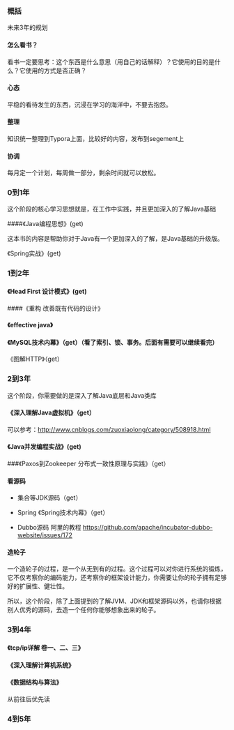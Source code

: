 ### 概括

未来3年的规划

#### 怎么看书？

看书一定要思考：这个东西是什么意思（用自己的话解释）？它使用的目的是什么？它使用的方式是否正确？

#### 心态

平稳的看待发生的东西，沉浸在学习的海洋中，不要去抱怨。

#### 整理

知识统一整理到Typora上面，比较好的内容，发布到segement上

#### 协调

每月定一个计划，每周做一部分，剩余时间就可以放松。



### 0到1年

这个阶段的核心学习思想就是，在工作中实践，并且更加深入的了解Java基础

####《Java编程思想》(get)

这本书的内容是帮助你对于Java有一个更加深入的了解，是Java基础的升级版。

《Spring实战》(get)





### 1到2年

#### 《Head First 设计模式》(get)

####《重构 改善既有代码的设计》

#### 《effective java》

#### 《MySQL技术内幕》（get）（看了索引、锁、事务。后面有需要可以继续看完）

《图解HTTP》（get）





### 2到3年

这个阶段，你需要做的是深入了解Java底层和Java类库

#### 《深入理解Java虚拟机》（get）

可以参考：<http://www.cnblogs.com/zuoxiaolong/category/508918.html>

#### 《Java并发编程实战》(get)

###《Paxos到Zookeeper  分布式一致性原理与实践》（get）

#### 看源码

- 集合等JDK源码（get）

- Spring  《Spring技术内幕》（get）
- Dubbo源码   阿里的教程 <https://github.com/apache/incubator-dubbo-website/issues/172>

#### 造轮子

一个造轮子的过程，是一个从无到有的过程。这个过程可以对你进行系统的锻炼，它不仅考察你的编码能力，还考察你的框架设计能力，你需要让你的轮子拥有足够好的扩展性、健壮性。

所以，这个阶段，除了上面提到的了解JVM、JDK和框架源码以外，也请你根据别人优秀的源码，去造一个任何你能够想象出来的轮子。





### 3到4年

#### 《tcp/ip详解 卷一、二、三》

#### 《深入理解计算机系统》

#### 《数据结构与算法》

从前往后优先读





### 4到5年

